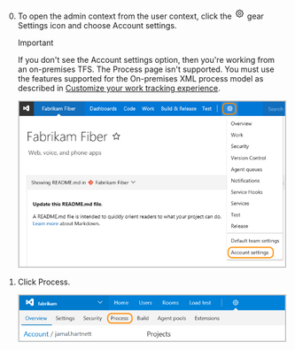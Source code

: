 
0. To open the admin context from the user context, click the ![](../_img/icons/gear_icon.png) gear Settings icon and choose Account settings.
 
	>[!IMPORTANT]  
	>If you don't see the Account settings option, then you're working from an on-premises TFS. The Process page isn't supported. You must use the features supported for the On-premises XML process model as described in [Customize your work tracking experience](../customize/customize-work.md).
	
	<img src="../process/_img/manage-process-open-account-settings.png" alt="Default Collection Overview, Projects reference processes" style="border: 2px solid #C3C3C3;" /> 

0. Click Process.   

	<img src="../_shared/_img/web-portal-admin-process-hub-new-nav.png" alt="Web portal, Account menu, Turn on new navigation selection" style="border: 2px solid #C3C3C3;" />  

<!---
<ol>
<li>
<p>To start, open the Process hub within the admin context. The steps differ depending on which navigation experience you are using.</p>
 
<div style="background-color: #f2f0ee;padding-top:10px;padding-bottom:10px;">

<ul class="nav nav-pills" style="padding-right:15px;padding-left:15px;padding-bottom:5px;vertical-align:top;font-size:18px;">
<li style="float:left;" data-toggle="collapse" data-target="#open-admin">Open the Process page in the admin context</li>
<li style="float: right;"><a style="max-width: 374px;min-width: 120px;vertical-align: top;background-color:#AEAEAE;margin: 0px 0px 0px 8px;min-width:90px;color: #fff;border: solid 2px #AEAEAE;border-radius: 0;padding: 2px 6px 0px 6px;outline-style:none;height:32px;font-size:14px;font-weight:400" data-toggle="pill" href="#old-nav">Old navigation</a></li>
<li class="active" style="float: right"><a style="max-width: 374px;min-width: 120px;vertical-align: top;background-color:#007acc;margin: 0px 0px 0px 0px;min-width:90px;color: #fff;border: solid 2px #007acc;border-radius: 0;padding: 2px 6px 0px 6px;outline-style:none;height:32px;font-size:14px;font-weight:400" data-toggle="pill" href="#new-nav">New navigation enabled</a></li>

</ul>
 
<div id="open-admin" class="tab-content collapse in fade" style="background-color: #ffffff;margin-left:5px;margin-right:5px;padding: 5px 5px 5px 5px;">

<div id="old-nav" class="tab-pane fade"> 

<p>To open the admin context from the user context, click the ![](../_img/icons/gear_icon.png) gear Settings icon.</p> 

![Open admin context](../process/_img/team-services-open-admin-context.png) 

<p>Click the account name to open the collection-level settings, and then open the Process tab. </p> 
 
![Web portal admin settings links](../_shared/_img/web-portal-admin-process-hub-old-nav.png)



</div>

<div id="new-nav" class="tab-pane fade in active"> 

<blockquote>**Tip**:  To enable or disable the new navigation experience, open your user account menu. For more information, see [Work in the web portal, Admin context](../../connect/work-web-portal.md?toc=/vsts/user-guide/toc.json&bc=/vsts/user-guide/breadcrumb/toc.json#admin-context).  </blockquote>

<p>Choose the Account settings option from the project/team menu.</p>

<img src="../../connect/_img/web-portal-open-account-settings-new-nav.png" alt="Web portal, new nav, open account settings" style="border: 2px solid #C3C3C3;" />

<p>Click Process. </p> 

<img src="../_shared/_img/web-portal-admin-process-hub-new-nav.png" alt="Web portal, Account menu, Turn on new navigation selection" style="border: 2px solid #C3C3C3;" />  

</div>

</div>
</div> 

<li><p>You'll see the three default system processes. The lock icon indicates that you're not able to customize these processes.</p> 

<img src="../process/_img/manage-process-default-collection-processes-up1.png" alt="Process tab" style="border: 2px solid #C3C3C3;" />  

</li>
</ol> 

-->
